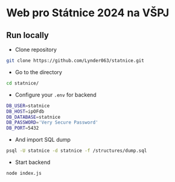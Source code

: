 # Web pro Státnice 2024 na VŠPJ

## Run locally

- Clone repository

```bash
git clone https://github.com/Lynder063/statnice.git
```

- Go to the directory

```bash
cd statnice/
```

- Configure your `.env` for backend

```bash
DB_USER=statnice
DB_HOST=ipOFdb
DB_DATABASE=statnice
DB_PASSWORD='Very Secure Password'
DB_PORT=5432
```

- And import SQL dump

```bash
psql -U statnice -d statnice -f /structures/dump.sql
```

- Start backend

```bash
node index.js
```

